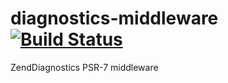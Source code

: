 # diagnostics-middleware [![Build Status](https://travis-ci.org/rstgroup/diagnostics-middleware.svg?branch=master)](https://travis-ci.org/rstgroup/diagnostics-middleware)
ZendDiagnostics PSR-7 middleware
